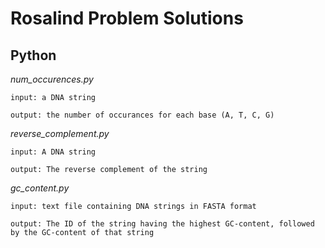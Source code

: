 # Rosalind Problem Solutions
## Python

*num_occurences.py*

	input: a DNA string

	output: the number of occurances for each base (A, T, C, G)

*reverse_complement.py*

	input: A DNA string
	
	output: The reverse complement of the string

*gc_content.py*

	input: text file containing DNA strings in FASTA format 

	output: The ID of the string having the highest GC-content, followed by the GC-content of that string
